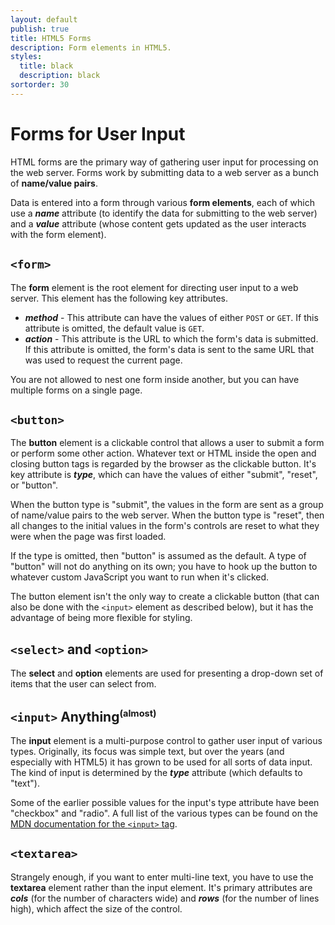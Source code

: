 ```yaml
---
layout: default
publish: true
title: HTML5 Forms
description: Form elements in HTML5.
styles:
  title: black
  description: black 
sortorder: 30
---
```

# Forms for User Input

HTML forms are the primary way of gathering user input for processing on the web server. Forms work by submitting data to a web server as a bunch of **name/value pairs**.

Data is entered into a form through various **form elements**, each of which use a ***name*** attribute (to identify the data for submitting to the web server) and a ***value*** attribute (whose content gets updated as the user interacts with the form element).

## `<form>`

The **form** element is the root element for directing user input to a web server. This element has the following key attributes.

- ***method*** - This attribute can have the values of either `POST` or `GET`. If this attribute is omitted, the default value is `GET`.
- ***action*** - This attribute is the URL to which the form's data is submitted. If this attribute is omitted, the form's data is sent to the same URL that was used to request the current page.

You are not allowed to nest one form inside another, but you can have multiple forms on a single page.

## `<button>`

The **button** element is a clickable control that allows a user to submit a form or perform some other action. Whatever text or HTML inside the open and closing button tags is regarded by the browser as the clickable button. It's key attribute is ***type***, which can have the values of either "submit", "reset", or "button".

When the button type is "submit", the values in the form are sent as a group of name/value pairs to the web server. When the button type is "reset", then all changes to the initial values in the form's controls are reset to what they were when the page was first loaded.

If the type is omitted, then "button" is assumed as the default. A type of "button" will not do anything on its own; you have to hook up the button to whatever custom JavaScript you want to run when it's clicked.

The button element isn't the only way to create a clickable button (that can also be done with the `<input>` element as described below), but it has the advantage of being more flexible for styling.

## `<select>` and `<option>`

The **select** and **option** elements are used for presenting a drop-down set of items that the user can select from.

## `<input>` Anything<sup><small>(almost)</small></sup>

The **input** element is a multi-purpose control to gather user input of various types. Originally, its focus was simple text, but over the years (and especially with HTML5) it has grown to be used for all sorts of data input. The kind of input is determined by the ***type*** attribute (which defaults to "text").

Some of the earlier possible values for the input's type attribute have been "checkbox" and "radio". A full list of the various types can be found on the [MDN documentation for the `<input>` tag](https://developer.mozilla.org/en-US/docs/Web/HTML/Element/input#Form_<input>_types).

## `<textarea>`

Strangely enough, if you want to enter multi-line text, you have to use the **textarea** element rather than the input element. It's primary attributes are ***cols*** (for the number of characters wide) and ***rows*** (for the number of lines high), which affect the size of the control.
